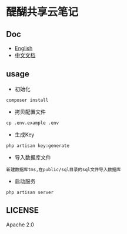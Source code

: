 # 醍醐共享云笔记

## Doc
- [English](./README.md)
- [中文文档](./README-cn.md)

## usage

- 初始化
````
composer install

````
- 拷贝配置文件

````
cp .env.example .env

````
- 生成Key
````
php artisan key:generate

````
- 导入数据库文件

````
新建数据库tms,在public/sql目录的sql文件导入数据库

````

- 启动服务
````
php artisan server

````

## LICENSE
Apache 2.0
